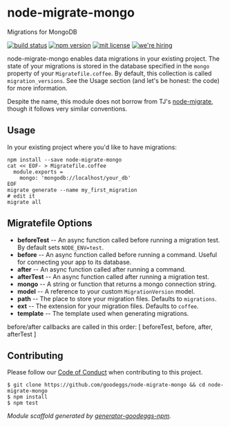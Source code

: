 # node-migrate-mongo

Migrations for MongoDB

[![build status][travis-badge]][travis-link]
[![npm version][npm-badge]][npm-link]
[![mit license][license-badge]][license-link]
[![we're hiring][hiring-badge]][hiring-link]

node-migrate-mongo enables data migrations in your existing project.  The state of your migrations is stored in the database specified in the `mongo` property of your `Migratefile.coffee`.  By default, this collection is called `migration_versions`.  See the Usage section (and let's be honest: the code) for more information.

Despite the name, this module does not borrow from TJ's [node-migrate](https://github.com/tj/node-migrate), though it follows very similar conventions.

## Usage

In your existing project where you'd like to have migrations:

```
npm install --save node-migrate-mongo
cat << EOF- > Migratefile.coffee
  module.exports =
    mongo: 'mongodb://localhost/your_db'
EOF
migrate generate --name my_first_migration
# edit it
migrate all
```

## Migratefile Options

* **beforeTest** -- An async function called before running a migration test.  By default sets `NODE_ENV=test`.
* **before** -- An async function called before running a command.  Useful for connecting your app to its database.
* **after** -- An async function called after running a command.
* **afterTest** -- An async function called after running a migration test.
* **mongo** -- A string or function that returns a mongo connection string.
* **model** -- A reference to your custom `MigrationVersion` model.
* **path** -- The place to store your migration files.  Defaults to `migrations`.
* **ext** -- The extension for your migration files.  Defaults to `coffee`.
* **template** -- The template used when generating migrations.

before/after callbacks are called in this order: [ beforeTest, before, after, afterTest ]

## Contributing

Please follow our [Code of Conduct](https://github.com/goodeggs/mongoose-webdriver/blob/master/CODE_OF_CONDUCT.md)
when contributing to this project.

```
$ git clone https://github.com/goodeggs/node-migrate-mongo && cd node-migrate-mongo
$ npm install
$ npm test
```

_Module scaffold generated by [generator-goodeggs-npm](https://github.com/goodeggs/generator-goodeggs-npm)._

[travis-badge]: http://img.shields.io/travis/goodeggs/node-migrate-mongo/master.svg?style=flat-square
[travis-link]: https://travis-ci.org/goodeggs/node-migrate-mongo
[npm-badge]: http://img.shields.io/npm/v/node-migrate-mongo.svg?style=flat-square
[npm-link]: https://www.npmjs.org/package/node-migrate-mongo
[license-badge]: http://img.shields.io/badge/license-mit-blue.svg?style=flat-square
[license-link]: LICENSE.md
[hiring-badge]: https://img.shields.io/badge/we're_hiring-yes-brightgreen.svg?style=flat-square
[hiring-link]: http://goodeggs.jobscore.com/?detail=Open+Source&sid=161
